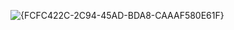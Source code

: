 ![{FCFC422C-2C94-45AD-BDA8-CAAAF580E61F}](https://github.com/user-attachments/assets/1bc27ca9-3aef-4a8e-8451-eb998017b88c)
